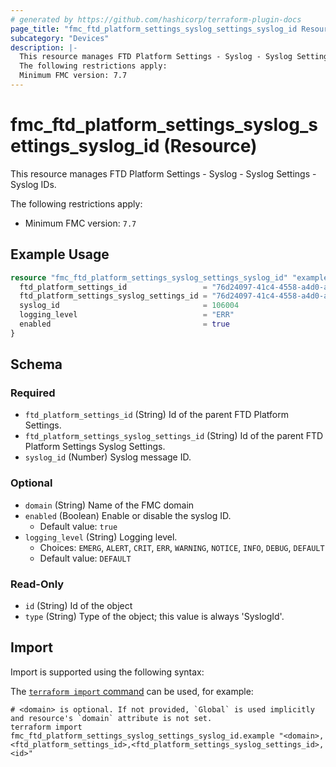 ```yaml
---
# generated by https://github.com/hashicorp/terraform-plugin-docs
page_title: "fmc_ftd_platform_settings_syslog_settings_syslog_id Resource - terraform-provider-fmc"
subcategory: "Devices"
description: |-
  This resource manages FTD Platform Settings - Syslog - Syslog Settings - Syslog IDs.
  The following restrictions apply:
  Minimum FMC version: 7.7
---
```


# fmc_ftd_platform_settings_syslog_settings_syslog_id (Resource)

This resource manages FTD Platform Settings - Syslog - Syslog Settings - Syslog IDs.

The following restrictions apply:
  - Minimum FMC version: `7.7`

## Example Usage

```terraform
resource "fmc_ftd_platform_settings_syslog_settings_syslog_id" "example" {
  ftd_platform_settings_id                 = "76d24097-41c4-4558-a4d0-a8c07ac08470"
  ftd_platform_settings_syslog_settings_id = "76d24097-41c4-4558-a4d0-a8c07ac08470"
  syslog_id                                = 106004
  logging_level                            = "ERR"
  enabled                                  = true
}
```

<!-- schema generated by tfplugindocs -->
## Schema

### Required

- `ftd_platform_settings_id` (String) Id of the parent FTD Platform Settings.
- `ftd_platform_settings_syslog_settings_id` (String) Id of the parent FTD Platform Settings Syslog Settings.
- `syslog_id` (Number) Syslog message ID.

### Optional

- `domain` (String) Name of the FMC domain
- `enabled` (Boolean) Enable or disable the syslog ID.
  - Default value: `true`
- `logging_level` (String) Logging level.
  - Choices: `EMERG`, `ALERT`, `CRIT`, `ERR`, `WARNING`, `NOTICE`, `INFO`, `DEBUG`, `DEFAULT`
  - Default value: `DEFAULT`

### Read-Only

- `id` (String) Id of the object
- `type` (String) Type of the object; this value is always 'SyslogId'.

## Import

Import is supported using the following syntax:

The [`terraform import` command](https://developer.hashicorp.com/terraform/cli/commands/import) can be used, for example:

```shell
# <domain> is optional. If not provided, `Global` is used implicitly and resource's `domain` attribute is not set.
terraform import fmc_ftd_platform_settings_syslog_settings_syslog_id.example "<domain>,<ftd_platform_settings_id>,<ftd_platform_settings_syslog_settings_id>,<id>"
```
